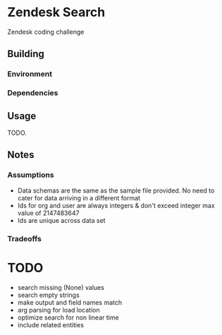 # Zendesk Search

Zendesk coding challenge

## Building
### Environment
### Dependencies

## Usage

TODO.


## Notes
### Assumptions
* Data schemas are the same as the sample file provided.  No need to cater for data arriving in a different format
* Ids for org and user are always integers & don't exceed integer max value of 2147483647
* Ids are unique across data set
### Tradeoffs


# TODO
* search missing (None) values
* search empty strings
* make output and field names match
* arg parsing for load location
* optimize search for non linear time
* include related entities


